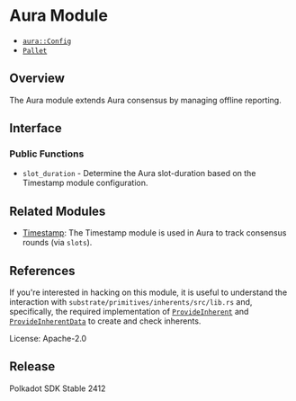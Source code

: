 # Aura Module

- [`aura::Config`](https://docs.rs/pallet-aura/latest/pallet_aura/pallet/trait.Config.html)
- [`Pallet`](https://docs.rs/pallet-aura/latest/pallet_aura/pallet/struct.Pallet.html)

## Overview

The Aura module extends Aura consensus by managing offline reporting.

## Interface

### Public Functions

- `slot_duration` - Determine the Aura slot-duration based on the Timestamp module configuration.

## Related Modules

- [Timestamp](https://docs.rs/pallet-timestamp/latest/pallet_timestamp/): The Timestamp module is used in Aura to track
consensus rounds (via `slots`).

## References

If you're interested in hacking on this module, it is useful to understand the interaction with
`substrate/primitives/inherents/src/lib.rs` and, specifically, the required implementation of
[`ProvideInherent`](https://docs.rs/sp-inherents/latest/sp_inherents/trait.ProvideInherent.html) and
[`ProvideInherentData`](https://docs.rs/sp-inherents/latest/sp_inherents/trait.ProvideInherentData.html) to create and
check inherents.

License: Apache-2.0


## Release

Polkadot SDK Stable 2412
